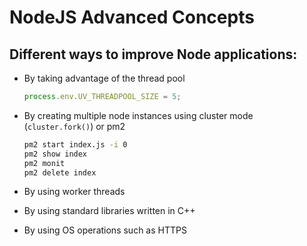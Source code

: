 # NodeJS Advanced Concepts

## Different ways to improve Node applications:

- By taking advantage of the thread pool
    ```js
    process.env.UV_THREADPOOL_SIZE = 5;
    ```

- By creating multiple node instances using cluster mode (``cluster.fork()``) or pm2
    ```bash
    pm2 start index.js -i 0
    pm2 show index
    pm2 monit
    pm2 delete index
    ```

- By using worker threads

- By using standard libraries written in C++

- By using OS operations such as HTTPS
